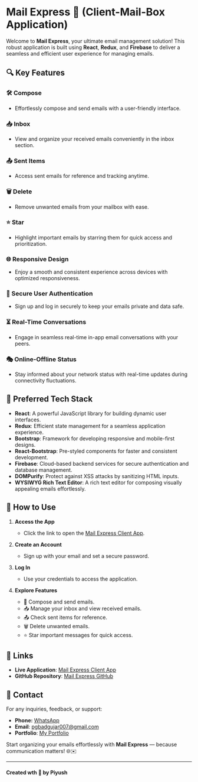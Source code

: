 # Mail Express 📧 (Client-Mail-Box Application)

Welcome to **Mail Express**, your ultimate email management solution! This robust application is built using **React**, **Redux**, and **Firebase** to deliver a seamless and efficient user experience for managing emails.


## 🔍 Key Features

### 🛠️ Compose
- Effortlessly compose and send emails with a user-friendly interface.

### 📥 Inbox
- View and organize your received emails conveniently in the inbox section.

### 📤 Sent Items
- Access sent emails for reference and tracking anytime.

### 🗑️ Delete
- Remove unwanted emails from your mailbox with ease.

### ⭐ Star
- Highlight important emails by starring them for quick access and prioritization.

### 🌐 Responsive Design
- Enjoy a smooth and consistent experience across devices with optimized responsiveness.

### 🔐 Secure User Authentication
- Sign up and log in securely to keep your emails private and data safe.

### ⏳ Real-Time Conversations
- Engage in seamless real-time in-app email conversations with your peers.

### 🎭 Online-Offline Status
- Stay informed about your network status with real-time updates during connectivity fluctuations.


## 🤝 Preferred Tech Stack

- **React**: A powerful JavaScript library for building dynamic user interfaces.
- **Redux**: Efficient state management for a seamless application experience.
- **Bootstrap**: Framework for developing responsive and mobile-first designs.
- **React-Bootstrap**: Pre-styled components for faster and consistent development.
- **Firebase**: Cloud-based backend services for secure authentication and database management.
- **DOMPurify**: Protect against XSS attacks by sanitizing HTML inputs.
- **WYSIWYG Rich Text Editor**: A rich text editor for composing visually appealing emails effortlessly.


## 🔧 How to Use

1. **Access the App**
   - Click the link to open the [Mail Express Client App](https://client-mail-box-piyush.vercel.app/auth).

2. **Create an Account**
   - Sign up with your email and set a secure password.

3. **Log In**
   - Use your credentials to access the application.

4. **Explore Features**
   - 📩 Compose and send emails.
   - 📥 Manage your inbox and view received emails.
   - 📤 Check sent items for reference.
   - 🗑️ Delete unwanted emails.
   - ⭐ Star important messages for quick access.



## 🔗 Links
- **Live Application**: [Mail Express Client App](https://client-mail-box-piyush.vercel.app/auth)
- **GitHub Repository**: [Mail Express GitHub](https://github.com/immortalWebDev/Client-Mail-Box)


## 📧 Contact

For any inquiries, feedback, or support:
- **Phone:** [WhatsApp](https://wa.me/917774835449)
- **Email**: [pgbadgujar007@gmail.com](mailto:pgbadgujar007@gmail.com)
- **Portfolio**: [My Portfolio](https://www.snapit.tech/pgbadgujar007/5w3jtzcp1e)


Start organizing your emails effortlessly with **Mail Express** — because communication matters! 🌐✉️

---

#### Created wth 💝 by Piyush


